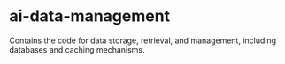 # ai-data-management
Contains the code for data storage, retrieval, and management, including databases and caching mechanisms.
